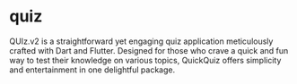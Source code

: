 # quiz

QUIz.v2 is a straightforward yet engaging quiz application meticulously crafted with Dart and Flutter. Designed for those who crave a quick and fun way to test their knowledge on various topics, QuickQuiz offers simplicity and entertainment in one delightful package.